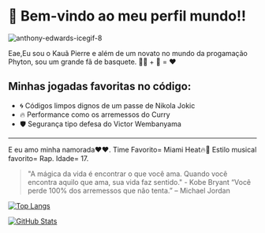  # 🏀 Bem-vindo ao meu perfil mundo!!


![anthony-edwards-icegif-8](https://github.com/user-attachments/assets/488f1b8e-88e7-4eca-9d2f-8356e4fd45fc)


Eae,Eu sou o Kauã Pierre e além de um novato no mundo da progamação Phyton, sou um grande fã de basquete. 🧑‍💻 + 🏀 = ❤️
## Minhas jogadas favoritas no código:
- 🌀 Códigos limpos dignos de um passe de Nikola Jokic
- 🔥 Performance como os arremessos do Curry
- 🛡️ Segurança tipo defesa do Victor Wembanyama
---
E eu amo minha namorada❤️❤.
Time Favorito= Miami Heat🔥🏀
Estilo musical favorito= Rap.
Idade= 17.


> "A mágica da vida é encontrar o que você ama. Quando você encontra aquilo que ama, sua vida faz sentido." - Kobe Bryant
> “Você perde 100% dos arremessos que não tenta.” – Michael Jordan

[![Top Langs](https://github-readme-stats.vercel.app/api/top-langs/?username=pierrex5&layout=compact)](https://github.com/pierrex5)

[![GitHub Stats](https://github-readme-stats.vercel.app/api?username=pierrex5&show_icons=true&theme=tokyonight)](https://github.com/pierrex5)
